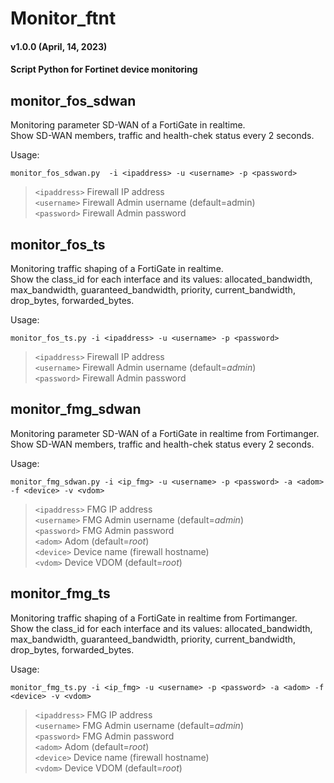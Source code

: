 # Monitor_ftnt 
#### v1.0.0 (April, 14, 2023)
#### Script Python for Fortinet device monitoring

## monitor_fos_sdwan
Monitoring parameter SD-WAN of a FortiGate in realtime.  
Show SD-WAN members, traffic and health-chek status every 2 seconds.

Usage:

`monitor_fos_sdwan.py  -i <ipaddress> -u <username> -p <password>`
> `<ipaddress>` Firewall IP address     
> `<username>` Firewall Admin username (default=admin)      
> `<password>` Firewall Admin password 


## monitor_fos_ts  
Monitoring traffic shaping of a FortiGate in realtime.  
Show the class_id for each interface and its values: allocated_bandwidth, max_bandwidth, guaranteed_bandwidth, priority, current_bandwidth, drop_bytes, forwarded_bytes.  

Usage:

`monitor_fos_ts.py -i <ipaddress> -u <username> -p <password>`
> `<ipaddress>` Firewall IP address     
> `<username>` Firewall Admin username (default=*admin*)     
> `<password>` Firewall Admin password 

## monitor_fmg_sdwan  
Monitoring parameter SD-WAN of a FortiGate in realtime from Fortimanger.   
Show SD-WAN members, traffic and health-chek status every 2 seconds.  

Usage:

`monitor_fmg_sdwan.py -i <ip_fmg> -u <username> -p <password> -a <adom> -f <device> -v <vdom>`
> `<ipaddress>` FMG IP address     
> `<username>` FMG Admin username (default=*admin*)      
> `<password>` FMG Admin password         
> `<adom>` Adom (default=*root*)         
> `<device>` Device name (firewall hostname)  
> `<vdom>` Device VDOM (default=*root*)

## monitor_fmg_ts
Monitoring traffic shaping of a FortiGate in realtime from Fortimanger.  
Show the class_id for each interface and its values: allocated_bandwidth, max_bandwidth, guaranteed_bandwidth, priority, current_bandwidth, drop_bytes, forwarded_bytes.  

Usage:

`monitor_fmg_ts.py -i <ip_fmg> -u <username> -p <password> -a <adom> -f <device> -v <vdom>`
> `<ipaddress>` FMG IP address     
> `<username>` FMG Admin username (default=*admin*)      
> `<password>` FMG Admin password         
> `<adom>` Adom (default=*root*)         
> `<device>` Device name (firewall hostname)  
> `<vdom>` Device VDOM (default=*root*)

